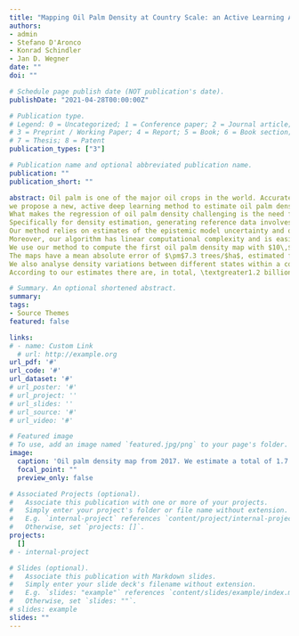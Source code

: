 ```yaml
---
title: "Mapping Oil Palm Density at Country Scale: an Active Learning Approach / in review"
authors:
- admin
- Stefano D'Aronco
- Konrad Schindler
- Jan D. Wegner
date: ""
doi: ""

# Schedule page publish date (NOT publication's date).
publishDate: "2021-04-28T00:00:00Z"

# Publication type.
# Legend: 0 = Uncategorized; 1 = Conference paper; 2 = Journal article;
# 3 = Preprint / Working Paper; 4 = Report; 5 = Book; 6 = Book section;
# 7 = Thesis; 8 = Patent
publication_types: ["3"]

# Publication name and optional abbreviated publication name.
publication: ""
publication_short: ""

abstract: Oil palm is one of the major oil crops in the world. Accurate mapping is fundamental for understanding its past and future impact on the environment. Beyond traditional land cover classification, we propose to use tree densities per pixel for large scale oil palm analysis. This allows for a much finer-grained analysis, for instance regarding different planting patterns. To that end,
we propose a new, active deep learning method to estimate oil palm density at scale of from Sentinel-2 satellite images, and apply it to generate complete maps for Malaysia and Indonesia.
What makes the regression of oil palm density challenging is the need for representative reference data that covers all relevant geographical conditions across a large territory.
Specifically for density estimation, generating reference data involves counting individual trees. To keep the associated labelling effort low we propose an active learning (AL) approach that automatically chooses the most relevant samples to be labelled. 
Our method relies on estimates of the epistemic model uncertainty and of the diversity among samples, making it possible to retrieve an entire batch of relevant samples in a single iteration. %
Moreover, our algorithm has linear computational complexity and is easily parallelisable to cover large areas.
We use our method to compute the first oil palm density map with $10\,$m Ground Sampling Distance (GSD) , for all of Indonesia and Malaysia and for two different years, 2017 and 2019.
The maps have a mean absolute error of $\pm$7.3 trees/$ha$, estimated from an independent validation set.
We also analyse density variations between different states within a country and compare them to official estimates.
According to our estimates there are, in total, \textgreater1.2 billion oil palms in Indonesia covering \textgreater15 million $ha$, and \textgreater0.5 billion oil palms in Malaysia covering \textgreater6 million $ha$.

# Summary. An optional shortened abstract.
summary: 
tags:
- Source Themes
featured: false

links:
# - name: Custom Link
  # url: http://example.org
url_pdf: '#'
url_code: '#'
url_dataset: '#'
# url_poster: '#'
# url_project: ''
# url_slides: ''
# url_source: '#'
# url_video: '#'

# Featured image
# To use, add an image named `featured.jpg/png` to your page's folder. 
image:
  caption: 'Oil palm density map from 2017. We estimate a total of 1.7 billion oil palms Indonesia and Malaysia.'
  focal_point: ""
  preview_only: false

# Associated Projects (optional).
#   Associate this publication with one or more of your projects.
#   Simply enter your project's folder or file name without extension.
#   E.g. `internal-project` references `content/project/internal-project/index.md`.
#   Otherwise, set `projects: []`.
projects:
  []
# - internal-project

# Slides (optional).
#   Associate this publication with Markdown slides.
#   Simply enter your slide deck's filename without extension.
#   E.g. `slides: "example"` references `content/slides/example/index.md`.
#   Otherwise, set `slides: ""`.
# slides: example
slides: ""
---
```

<!-- 
{{% callout note %}}
Create your slides in Markdown - click the *Slides* button to check out the example.
{{% /callout %}}

Supplementary notes can be added here, including [code, math, and images](https://wowchemy.com/docs/writing-markdown-latex/). -->
